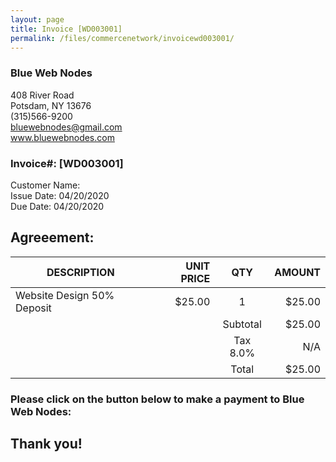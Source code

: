 ```yaml
---
layout: page
title: Invoice [WD003001]
permalink: /files/commercenetwork/invoicewd003001/
---
```


### Blue Web Nodes
408 River Road<br />
Potsdam, NY 13676<br />
(315)566-9200<br />
bluewebnodes@gmail.com<br />
www.bluewebnodes.com

### Invoice#: [WD003001]
Customer Name: <br />
Issue Date: 04/20/2020<br />
Due Date: 04/20/2020

## Agreeement: 
| DESCRIPTION | UNIT PRICE | QTY | AMOUNT |
| --- | ---: | :---: | ---: |
| Website Design 50% Deposit | $25.00 | 1 | $25.00 |
|   |   | Subtotal | $25.00 |
|   |   | Tax 8.0% | N/A |
|   |   | Total | $25.00 |

### Please click on the button below to make a payment to Blue Web Nodes:



## Thank you!
